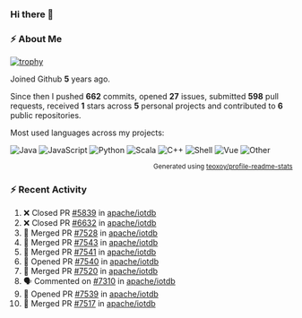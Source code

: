 ### Hi there 👋

### :zap: About Me

[![trophy](https://github-profile-trophy.vercel.app/?username=HTHou&theme=onedark)](https://github.com/ryo-ma/github-profile-trophy)
   
Joined Github **5** years ago.

Since then I pushed **662** commits, opened **27** issues, submitted **598** pull requests, received **1** stars across **5** personal projects and contributed to **6** public repositories.

Most used languages across my projects:

![Java](https://img.shields.io/static/v1?style=flat-square&label=%E2%A0%80&color=555&labelColor=%23b07219&message=Java%EF%B8%B194.4%25)
![JavaScript](https://img.shields.io/static/v1?style=flat-square&label=%E2%A0%80&color=555&labelColor=%23f1e05a&message=JavaScript%EF%B8%B11.4%25)
![Python](https://img.shields.io/static/v1?style=flat-square&label=%E2%A0%80&color=555&labelColor=%233572A5&message=Python%EF%B8%B10.7%25)
![Scala](https://img.shields.io/static/v1?style=flat-square&label=%E2%A0%80&color=555&labelColor=%23c22d40&message=Scala%EF%B8%B10.6%25)
![C++](https://img.shields.io/static/v1?style=flat-square&label=%E2%A0%80&color=555&labelColor=%23f34b7d&message=C%2B%2B%EF%B8%B10.6%25)
![Shell](https://img.shields.io/static/v1?style=flat-square&label=%E2%A0%80&color=555&labelColor=%2389e051&message=Shell%EF%B8%B10.4%25)
![Vue](https://img.shields.io/static/v1?style=flat-square&label=%E2%A0%80&color=555&labelColor=%2341b883&message=Vue%EF%B8%B10.3%25)
![Other](https://img.shields.io/static/v1?style=flat-square&label=%E2%A0%80&color=555&labelColor=%23ededed&message=Other%EF%B8%B11.2%25)

<p align="right"><sub>Generated using <a href="https://github.com/marketplace/actions/profile-readme-stats">teoxoy/profile-readme-stats</a></sub></p>


<!--![](https://github.com/HTHou/HTHou/blob/output/github-contribution-grid-snake.svg)-->

<!--![Haonan Hou's github stats](https://github-readme-stats.vercel.app/api?username=HTHou&count_private=true&show_icons=true&theme=onedark)-->

<!--![Haonan Hou's wakatime stats](https://github-readme-stats.vercel.app/api/wakatime?username=HTHou&layout=compact&theme=onedark)-->

<!--![Top Langs](https://github-readme-stats.vercel.app/api/top-langs/?username=HTHou&theme=onedark&layout=compact)-->

### :zap: Recent Activity
<!--START_SECTION:activity-->
1. ❌ Closed PR [#5839](https://github.com/apache/iotdb/pull/5839) in [apache/iotdb](https://github.com/apache/iotdb)
2. ❌ Closed PR [#6632](https://github.com/apache/iotdb/pull/6632) in [apache/iotdb](https://github.com/apache/iotdb)
3. 🎉 Merged PR [#7528](https://github.com/apache/iotdb/pull/7528) in [apache/iotdb](https://github.com/apache/iotdb)
4. 🎉 Merged PR [#7543](https://github.com/apache/iotdb/pull/7543) in [apache/iotdb](https://github.com/apache/iotdb)
5. 🎉 Merged PR [#7541](https://github.com/apache/iotdb/pull/7541) in [apache/iotdb](https://github.com/apache/iotdb)
6. 💪 Opened PR [#7540](https://github.com/apache/iotdb/pull/7540) in [apache/iotdb](https://github.com/apache/iotdb)
7. 🎉 Merged PR [#7520](https://github.com/apache/iotdb/pull/7520) in [apache/iotdb](https://github.com/apache/iotdb)
8. 🗣 Commented on [#7310](https://github.com/apache/iotdb/issues/7310) in [apache/iotdb](https://github.com/apache/iotdb)
9. 💪 Opened PR [#7539](https://github.com/apache/iotdb/pull/7539) in [apache/iotdb](https://github.com/apache/iotdb)
10. 🎉 Merged PR [#7517](https://github.com/apache/iotdb/pull/7517) in [apache/iotdb](https://github.com/apache/iotdb)
<!--END_SECTION:activity-->

<!--
**HTHou/HTHou** is a ✨ _special_ ✨ repository because its `README.md` (this file) appears on your GitHub profile.

Here are some ideas to get you started:

- 🔭 I’m currently working on ...
- 🌱 I’m currently learning ...
- 👯 I’m looking to collaborate on ...
- 🤔 I’m looking for help with ...
- 💬 Ask me about ...
- 📫 How to reach me: ...
- 😄 Pronouns: ...
- ⚡ Fun fact: ...
-->
